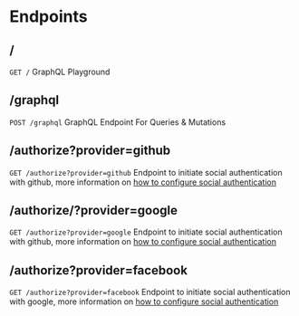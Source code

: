 # Endpoints

## /

`GET /` GraphQL Playground

## /graphql

`POST /graphql` GraphQL Endpoint For Queries & Mutations

## /authorize?provider=github

`GET /authorize?provider=github` Endpoint to initiate social authentication with github, more information on [how to configure social authentication](../configuration/social-authentication.md)

## /authorize/?provider=google

`GET /authorize?provider=google` Endpoint to initiate social authentication with github, more information on [how to configure social authentication](../configuration/social-authentication.md)

## /authorize?provider=facebook

`GET /authorize?provider=facebook` Endpoint to initiate social authentication with google, more information on [how to configure social authentication](../configuration/social-authentication.md)